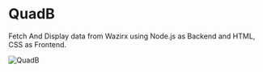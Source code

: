# QuadB
Fetch And Display data from Wazirx using Node.js as Backend and HTML, CSS as Frontend.


![QuadB](https://user-images.githubusercontent.com/57040393/119174139-d9a7c680-ba85-11eb-8f10-bcf1d7463371.png)
